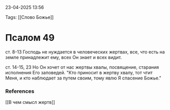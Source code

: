 23-04-2025 13:56

Tags: 
[[Слово Божье]]
# Псалом 49
ст. 8-13
Господь не нуждается в человеческих жертвах, все, что есть на земле принадлежит ему, всех Он знает и всех видит.

ст. 14-15, 23
Но Он хочет от нас жертвы хвалы, посвящение, старания исполнения Его заповедей.
"Кто приносит в жертву хвалу, тот чтит Меня, и кто наблюдает за путем своим, тому явлю Я спасение Божье."
### References
[[В чем смысл жертв]]